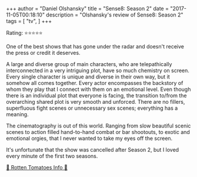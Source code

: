 +++
author = "Daniel Olshansky"
title = "Sense8: Season 2"
date = "2017-11-05T00:18:10"
description = "Olshansky's review of Sense8: Season 2"
tags = [
    "tv",
]
+++

Rating: ⭐⭐⭐⭐⭐

One of the best shows that has gone under the radar and doesn't receive the press or credit it deserves.

A large and diverse group of main characters, who are telepathically interconnected in a very intriguing plot, have so much chemistry on screen. Every single character is unique and diverse in their own way, but it somehow all comes together. Every actor encompasses the backstory of whom they play that I connect with them on an emotional level. Even though there is an individual plot that everyone is facing, the transition to/from the overarching shared plot is very smooth and unforced. There are no fillers, superfluous fight scenes or unnecessary sex scenes; everything has a meaning.

The cinematography is out of this world. Ranging from slow beautiful scenic scenes to action filled hand-to-hand combat or bar shootouts, to exotic and emotional orgies, that I never wanted to take my eyes off the screen.

It's unfortunate that the show was cancelled after Season 2, but I loved every minute of the first two seasons.

[🍅 Rotten Tomatoes Info 🍅](https://www.rottentomatoes.com//tv/sense8/s02)